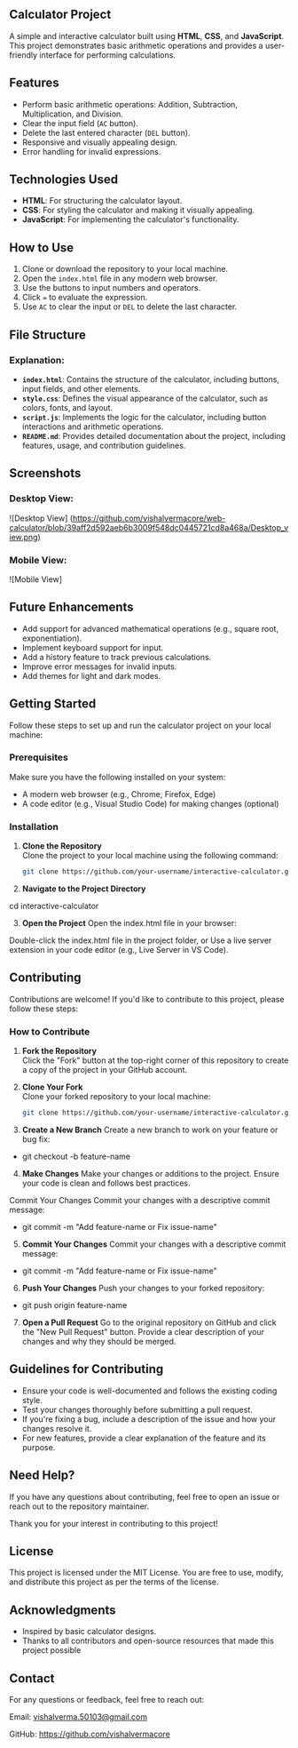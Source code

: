 
##  Calculator Project

A simple and interactive calculator built using **HTML**, **CSS**, and **JavaScript**. This project demonstrates basic arithmetic operations and provides a user-friendly interface for performing calculations.
## Features

- Perform basic arithmetic operations: Addition, Subtraction, Multiplication, and Division.
- Clear the input field (`AC` button).
- Delete the last entered character (`DEL` button).
- Responsive and visually appealing design.
- Error handling for invalid expressions.
## Technologies Used

- **HTML**: For structuring the calculator layout.
- **CSS**: For styling the calculator and making it visually appealing.
- **JavaScript**: For implementing the calculator's functionality.
## How to Use

1. Clone or download the repository to your local machine.
2. Open the `index.html` file in any modern web browser.
3. Use the buttons to input numbers and operators.
4. Click `=` to evaluate the expression.
5. Use `AC` to clear the input or `DEL` to delete the last character.
## File Structure


### Explanation:
- **`index.html`**: Contains the structure of the calculator, including buttons, input fields, and other elements.
- **`style.css`**: Defines the visual appearance of the calculator, such as colors, fonts, and layout.
- **`script.js`**: Implements the logic for the calculator, including button interactions and arithmetic operations.
- **`README.md`**: Provides detailed documentation about the project, including features, usage, and contribution guidelines.


## Screenshots

### Desktop View:
![Desktop View] (https://github.com/vishalvermacore/web-calculator/blob/39aff2d592aeb6b3009f548dc0445721cd8a468a/Desktop_view.png)
### Mobile View:
![Mobile View]


## Future Enhancements

- Add support for advanced mathematical operations (e.g., square root, exponentiation).
- Implement keyboard support for input.
- Add a history feature to track previous calculations.
- Improve error messages for invalid inputs.
- Add themes for light and dark modes.
##  Getting Started

Follow these steps to set up and run the calculator project on your local machine:

### Prerequisites
Make sure you have the following installed on your system:
- A modern web browser (e.g., Chrome, Firefox, Edge)
- A code editor (e.g., Visual Studio Code) for making changes (optional)

### Installation
1. **Clone the Repository**  
   Clone the project to your local machine using the following command:
   ```bash
   git clone https://github.com/your-username/interactive-calculator.git

2. **Navigate to the Project Directory**

cd interactive-calculator

3. **Open the Project**
Open the index.html file in your browser:

Double-click the index.html file in the project folder, or
Use a live server extension in your code editor (e.g., Live Server in VS Code).
## Contributing

Contributions are welcome! If you'd like to contribute to this project, please follow these steps:

### How to Contribute

1. **Fork the Repository**  
   Click the "Fork" button at the top-right corner of this repository to create a copy of the project in your GitHub account.

2. **Clone Your Fork**  
   Clone your forked repository to your local machine:
   ```bash
   git clone https://github.com/your-username/interactive-calculator.git

3. **Create a New Branch**
Create a new branch to work on your feature or bug fix:

- git checkout -b feature-name

4. **Make Changes**
Make your changes or additions to the project. Ensure your code is clean and follows best practices.

Commit Your Changes
Commit your changes with a descriptive commit message:

- git commit -m "Add feature-name or Fix issue-name"

5. **Commit Your Changes**
Commit your changes with a descriptive commit message:

- git commit -m "Add feature-name or Fix issue-name"

6. **Push Your Changes**
Push your changes to your forked repository:

- git push origin feature-name

7. **Open a Pull Request**
Go to the original repository on GitHub and click the "New Pull Request" button. Provide a clear description of your changes and why they should be merged.
## Guidelines for Contributing

- Ensure your code is well-documented and follows the existing coding style.
- Test your changes thoroughly before submitting a pull request.
- If you're fixing a bug, include a description of the issue and how your changes resolve it.
- For new features, provide a clear explanation of the feature and its purpose.
## Need Help?

If you have any questions about contributing, feel free to open an issue or reach out to the repository maintainer.

Thank you for your interest in contributing to this project!


## License

This project is licensed under the MIT License. You are free to use, modify, and distribute this project as per the terms of the license.
## Acknowledgments

- Inspired by basic calculator designs.
- Thanks to all contributors and open-source resources that made this project possible
## Contact

For any questions or feedback, feel free to reach out:

Email: vishalverma.50103@gmail.com

GitHub: https://github.com/vishalvermacore 

